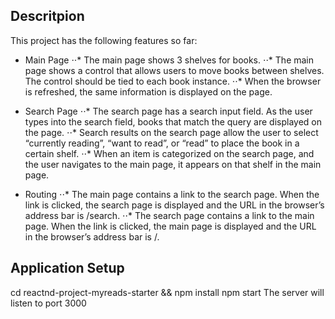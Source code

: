 ## Descritpion

This project has the following features so far:

* Main Page
⋅⋅* The main page shows 3 shelves for books.
⋅⋅* The main page shows a control that allows users to move books between shelves. The control should be tied to each book instance.
⋅⋅* When the browser is refreshed, the same information is displayed on the page.

* Search Page
⋅⋅* The search page has a search input field. As the user types into the search field, books that match the query are displayed on the page.
⋅⋅* Search results on the search page allow the user to select “currently reading”, “want to read”, or “read” to place the book in a certain shelf.
⋅⋅* When an item is categorized on the search page, and the user navigates to the main page, it appears on that shelf in the main page.

* Routing
⋅⋅* The main page contains a link to the search page. When the link is clicked, the search page is displayed and the URL in the browser’s address bar is /search.
⋅⋅* The search page contains a link to the main page. When the link is clicked, the main page is displayed and the URL in the browser’s address bar is /.

## Application Setup
cd reactnd-project-myreads-starter && npm install
npm start
The server will listen to port 3000